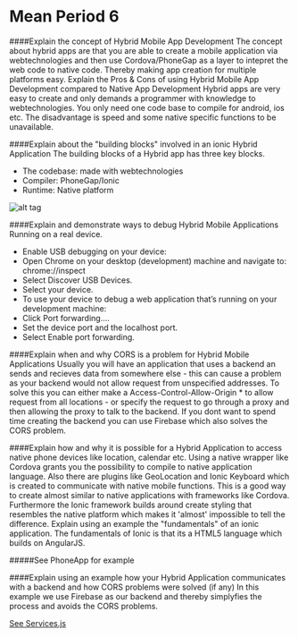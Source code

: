 Mean Period 6
=======
####Explain the concept of Hybrid Mobile App Development
The concept about hybrid apps are that you are able to create a mobile application via webtechnologies and then use Cordova/PhoneGap as a layer to intepret the web code to native code. Thereby making app creation for multiple platforms easy.
Explain the Pros & Cons of using Hybrid Mobile App Development compared to Native App Development
Hybrid apps are very easy to create and only demands a programmer with knowledge to webtechnologies. You only need one code base to compile for android, ios etc.
The disadvantage is speed and some native specific functions to be unavailable.

####Explain about the "building blocks" involved in an ionic Hybrid Application
The building blocks of a Hybrid app has three key blocks. 

- The codebase: made with webtechnologies
- Compiler: PhoneGap/Ionic
- Runtime: Native platform

![alt tag](http://india.nextremer.com/img/service/Hybrid-app-devlopment.PNG)

####Explain and demonstrate ways to debug Hybrid Mobile Applications Running on a real device.
- Enable USB debugging on your device: 
- Open Chrome on your desktop (development) machine and navigate to: chrome://inspect
- Select Discover USB Devices.
- Select your device.
- To use your device to debug a web application that’s running on your development machine:
- Click Port forwarding….
- Set the device port and the localhost port.
- Select Enable port forwarding. 

####Explain when and why CORS is a problem for Hybrid Mobile Applications
Usually you will have an application that uses a backend an sends and recieves data from somewhere else - this can cause a problem as your backend would not allow request from unspecified addresses. 
To solve this you can either make a Access-Control-Allow-Origin * to allow request from all locations - or specify the request to go through a proxy and then allowing the proxy to talk to the backend.
If you dont want to spend time creating the backend you can use Firebase which also solves the CORS problem.

####Explain how and why it is possible for a Hybrid Application to access native phone devices like location, calendar etc.
Using a native wrapper like Cordova grants you the possibility to compile to native application language. Also there are plugins like GeoLocation and Ionic Keyboard which is created to communicate with native mobile functions. This is a good way to create almost similar to native applications with frameworks like Cordova. Furthermore the Ionic framework builds around create styling that resembles the native platform which makes it 'almost' impossible to tell the difference.
Explain using an example the "fundamentals" of an ionic application.
The fundamentals of Ionic is that its a HTML5 language which builds on AngularJS. 

#####See PhoneApp for example

####Explain using an example how your Hybrid Application communicates with a backend and how CORS problems were solved (if any)
In this example we use Firebase as our backend and thereby simplyfies the process and avoids the CORS problems. 

[See Services.js](www/js/services.js)
